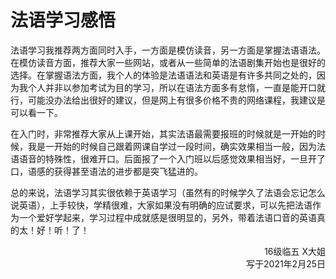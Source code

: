 # 法语学习感悟

法语学习我推荐两方面同时入手，一方面是模仿读音，另一方面是掌握法语语法。在模仿读音方面，推荐大家一些网站，或者从一些简单的法语剧集开始也是很好的选择。在掌握语法方面，我个人的体验是法语语法和英语是有许多共同之处的，因为我个人并非以参加考试为目的学习，所以在语法方面多有怠惰，一直是能开口就行，可能没办法给出很好的建议，但是网上有很多价格不贵的网络课程，我建议是可以看一下。

在入门时，非常推荐大家从上课开始，其实法语最需要报班的时候就是一开始的时候，我是一开始的时候自己跟着网课自学过一段时间，确实效果相当一般，因为法语语音的特殊性，很难开口。后面报了一个入门班以后感觉效果相当好，一旦开了口，语感的获得甚至语法的进步都是突飞猛进的。

总的来说，法语学习其实很依赖于英语学习（虽然有的时候学久了法语会忘记怎么说英语），上手较快，学精很难，大家如果没有明确的应试要求，可以先把法语作为一个爱好学起来，学习过程中成就感是很明显的，另外，带着法语口音的英语真的太！好！听！了！

<p align="right">16级临五 X大姐<br/>写于2021年2月25日</p>